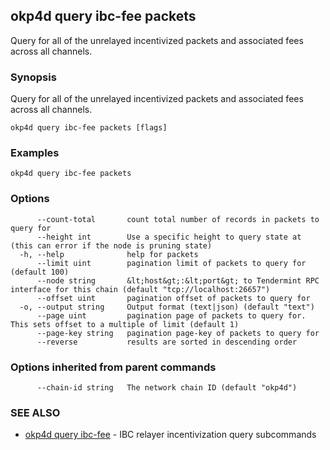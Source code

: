 ## okp4d query ibc-fee packets

Query for all of the unrelayed incentivized packets and associated fees across all channels.

### Synopsis

Query for all of the unrelayed incentivized packets and associated fees across all channels.

```
okp4d query ibc-fee packets [flags]
```

### Examples

```
okp4d query ibc-fee packets
```

### Options

```
      --count-total       count total number of records in packets to query for
      --height int        Use a specific height to query state at (this can error if the node is pruning state)
  -h, --help              help for packets
      --limit uint        pagination limit of packets to query for (default 100)
      --node string       &lt;host&gt;:&lt;port&gt; to Tendermint RPC interface for this chain (default "tcp://localhost:26657")
      --offset uint       pagination offset of packets to query for
  -o, --output string     Output format (text|json) (default "text")
      --page uint         pagination page of packets to query for. This sets offset to a multiple of limit (default 1)
      --page-key string   pagination page-key of packets to query for
      --reverse           results are sorted in descending order
```

### Options inherited from parent commands

```
      --chain-id string   The network chain ID (default "okp4d")
```

### SEE ALSO

* [okp4d query ibc-fee](okp4d_query_ibc-fee.md)	 - IBC relayer incentivization query subcommands

